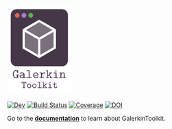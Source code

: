 

<img src="https://raw.githubusercontent.com/GalerkinToolkit/GalerkinToolkit.jl/refs/heads/logo/docs/src/assets/logo-with-name.png" width="150" title="GalerkinToolkit" alt="GalerkinToolkit"/>

[![Dev](https://img.shields.io/badge/docs-dev-blue.svg)](https://GalerkinToolkit.github.io/GalerkinToolkit.jl/dev/)
[![Build Status](https://github.com/GalerkinToolkit/GalerkinToolkit.jl/actions/workflows/CI.yml/badge.svg?branch=main)](https://github.com/GalerkinToolkit/GalerkinToolkit.jl/actions/workflows/CI.yml?query=branch%3Amain)
[![Coverage](https://codecov.io/gh/GalerkinToolkit/GalerkinToolkit.jl/branch/main/graph/badge.svg)](https://codecov.io/gh/GalerkinToolkit/GalerkinToolkit.jl)
[![DOI](https://zenodo.org/badge/497260571.svg)](https://doi.org/10.5281/zenodo.13938389)

Go to the [**documentation**](https://GalerkinToolkit.github.io/GalerkinToolkit.jl/dev/) to learn about GalerkinToolkit.
